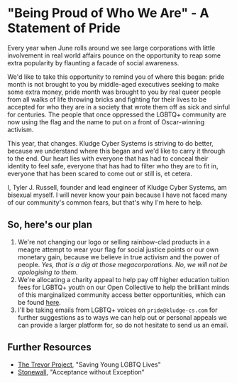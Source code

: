 # "Being Proud of Who We Are" - A Statement of Pride

Every year when June rolls around we see large corporations with little
involvement in real world affairs pounce on the opportunity to reap some extra
popularity by flaunting a facade of social awareness.

We'd like to take this opportunity to remind you of where this began: pride
month is not brought to you by middle-aged executives seeking to make some
extra money, pride month was brought to you by real queer people from all walks
of life throwing bricks and fighting for their lives to be accepted for who
they are in a society that wrote them off as sick and sinful for centuries. The
people that once oppressed the LGBTQ+ community are now using the flag and the
name to put on a front of Oscar-winning activism.

This year, that changes. Kludge Cyber Systems is striving to do better, because
we understand where this began and we'd like to carry it through to the end.
Our heart lies with everyone that has had to conceal their identity to feel
safe, everyone that has had to filter who they are to fit in, everyone that has
been scared to come out or still is, et cetera.

I, Tyler J. Russell, founder and lead engineer of Kludge Cyber Systems, am
bisexual myself. I will never know your pain because I have not faced many of
our community's common fears, but that's why I'm here to help.

## So, here's our plan

1. We're not changing our logo or selling rainbow-clad products in a meagre
   attempt to wear your flag for social justice points or our own monetary
   gain, because we believe in true activism and the power of people. *Yes,
   that is a dig at those megacorporations. No, we will not be apologising to
   them.*
2. We're allocating a charity appeal to help pay off higher education tuition
   fees for LGBTQ+ youth on our Open Collective to help the brilliant minds of
   this marginalized community access better opportunities, which can be found
   [here][oc].
3. I'll be taking emails from LGBTQ+ voices on `pride@kludge-cs.com` for further
   suggestions as to ways we can help out or personal appeals we can provide
   a larger platform for, so do not hesitate to send us an email.

[oc]: https://opencollective.com/pride

## Further Resources

- [The Trevor Project][trevor], "Saving Young LGBTQ Lives"
- [Stonewall], "Acceptance without Exception"

[trevor]: https://www.thetrevorproject.org/
[stonewall]: https://www.stonewall.org.uk/
